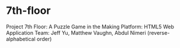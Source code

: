 7th-floor
=========

Project 7th Floor:  A Puzzle Game in the Making
Platform:  HTML5 Web Application
Team:  Jeff Yu, Matthew Vaughn, Abdul Nimeri (reverse-alphabetical order)

